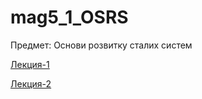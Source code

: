 # mag5_1_OSRS

Предмет: Основи розвитку сталих систем

[Лекция-1](Lekts1.md)

[Лекция-2](Lekts2.md)

